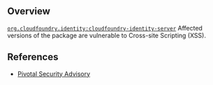 ## Overview
[`org.cloudfoundry.identity:cloudfoundry-identity-server`](http://search.maven.org/#search%7Cga%7C1%7Ca%3A%22cloudfoundry-identity-server%22)
Affected versions of the package are vulnerable to Cross-site Scripting (XSS).

## References
- [Pivotal Security Advisory](https://pivotal.io/security/cve-2016-0781)
